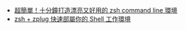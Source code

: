 - [超簡單！十分鐘打造漂亮又好用的 zsh command line 環境](https://medium.com/statementdog-engineering/prettify-your-zsh-command-line-prompt-3ca2acc967f)
- [zsh + zplug 快速部屬你的 Shell 工作環境](https://www.jkg.tw/p2965/)
